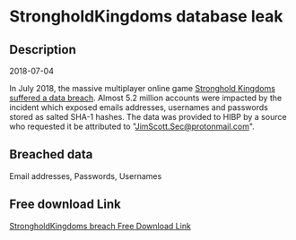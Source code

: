 # StrongholdKingdoms database leak

## Description

2018-07-04

In July 2018, the massive multiplayer online game <a href="https://techraptor.net/content/roll20-stronghold-kingdoms-subject-security-breach" target="_blank" rel="noopener">Stronghold Kingdoms suffered a data breach</a>. Almost 5.2 million accounts were impacted by the incident which exposed emails addresses, usernames and passwords stored as salted SHA-1 hashes. The data was provided to HIBP by a source who requested it be attributed to &quot;JimScott.Sec@protonmail.com&quot;.

## Breached data

Email addresses, Passwords, Usernames

## Free download Link

[StrongholdKingdoms breach Free Download Link](https://link-to.net/1229997/601.8041436042931/dynamic/?r=aHR0cHM6Ly93d3cubWVkaWFmaXJlLmNvbS92aWV3L2RPTFF4U21FaHRUeVlkNi9zdHJvbmdob2xka2luZ2RvbXMuY29tL2ZpbGU=)